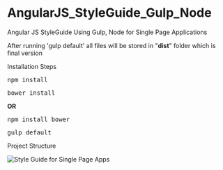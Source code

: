 # AngularJS_StyleGuide_Gulp_Node
Angular JS StyleGuide Using Gulp, Node for Single Page Applications<br/>
<p>After running 'gulp default' all files will be stored in "<b>dist</b>" folder which is final version</p>
<p>Installation Steps</p>
<pre>
npm install
</pre>
<pre>
bower install
</pre>
<b>OR</b>
<pre>
npm install bower
</pre>
<pre>
gulp default
</pre>
<p>Project Structure</p>
<img src="https://github.com/subrahmanyampoluru/AngularJS_StyleGuide_Gulp_Node/blob/master/app/images/styleguide.png" alt="Style Guide for Single Page Apps"/>
